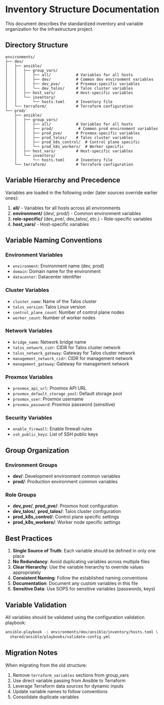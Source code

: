 # Inventory Structure Documentation

This document describes the standardized inventory and variable organization for the infrastructure project.

## Directory Structure

```
environments/
├── dev/
│   ├── ansible/
│   │   ├── group_vars/
│   │   │   ├── all/           # Variables for all hosts
│   │   │   ├── dev/           # Common dev environment variables
│   │   │   ├── dev_pve/       # Proxmox-specific variables
│   │   │   └── dev_talos/     # Talos cluster variables
│   │   ├── host_vars/         # Host-specific variables
│   │   └── inventory/
│   │       └── hosts.toml     # Inventory file
│   └── terraform/             # Terraform configuration
└── prod/
    ├── ansible/
    │   ├── group_vars/
    │   │   ├── all/           # Variables for all hosts
    │   │   ├── prod/           # Common prod environment variables
    │   │   ├── prod_pve/      # Proxmox-specific variables
    │   │   ├── prod_talos/    # Talos cluster variables
    │   │   ├── prod_k8s_control/  # Control plane specific
    │   │   └── prod_k8s_workers/  # Worker specific
    │   ├── host_vars/         # Host-specific variables
    │   └── inventory/
    │       └── hosts.toml     # Inventory file
    └── terraform/             # Terraform configuration
```

## Variable Hierarchy and Precedence

Variables are loaded in the following order (later sources override earlier ones):

1. **all/** - Variables for all hosts across all environments
2. **environment/** (dev/, prod/) - Common environment variables
3. **role-specific/** (dev_pve/, dev_talos/, etc.) - Role-specific variables
4. **host_vars/** - Host-specific variables

## Variable Naming Conventions

### Environment Variables
- `environment`: Environment name (dev, prod)
- `domain`: Domain name for the environment
- `datacenter`: Datacenter identifier

### Cluster Variables
- `cluster_name`: Name of the Talos cluster
- `talos_version`: Talos Linux version
- `control_plane_count`: Number of control plane nodes
- `worker_count`: Number of worker nodes

### Network Variables
- `bridge_name`: Network bridge name
- `talos_network_cidr`: CIDR for Talos cluster network
- `talos_network_gateway`: Gateway for Talos cluster network
- `management_network_cidr`: CIDR for management network
- `management_gateway`: Gateway for management network

### Proxmox Variables
- `proxmox_api_url`: Proxmox API URL
- `proxmox_default_storage_pool`: Default storage pool
- `proxmox_user`: Proxmox username
- `proxmox_password`: Proxmox password (sensitive)

### Security Variables
- `enable_firewall`: Enable firewall rules
- `ssh_public_keys`: List of SSH public keys

## Group Organization

### Environment Groups
- **dev/**: Development environment common variables
- **prod/**: Production environment common variables

### Role Groups
- **dev_pve/**, **prod_pve/**: Proxmox host configuration
- **dev_talos/**, **prod_talos/**: Talos cluster configuration
- **prod_k8s_control/**: Control plane specific settings
- **prod_k8s_workers/**: Worker node specific settings

## Best Practices

1. **Single Source of Truth**: Each variable should be defined in only one place
2. **No Redundancy**: Avoid duplicating variables across multiple files
3. **Clear Hierarchy**: Use the variable hierarchy to override values appropriately
4. **Consistent Naming**: Follow the established naming conventions
5. **Documentation**: Document any custom variables in this file
6. **Sensitive Data**: Use SOPS for sensitive variables (passwords, keys)

## Variable Validation

All variables should be validated using the configuration validation playbook:

```bash
ansible-playbook -i environments/dev/ansible/inventory/hosts.toml \
  shared/ansible/playbooks/validate-config.yml
```

## Migration Notes

When migrating from the old structure:
1. Remove `terraform_variables` sections from group_vars
2. Use direct variable passing from Ansible to Terraform
3. Leverage Terraform data sources for dynamic inputs
4. Update variable names to follow conventions
5. Consolidate duplicate variables
